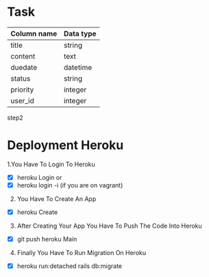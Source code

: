 # Task
| Column name | Data type |
| --- | ----------- |
| title | string |
| content |text|
| duedate | datetime |
| status | string |
| priority | integer |
| user_id | integer |
step2

# Deployment Heroku
1.You Have To Login To Heroku
  - [x] heroku Login or
  - [x] heroku login -i (if you are on vagrant)
2. You Have To Create An App
  - [x] heroku Create
3. After Creating Your App You Have To Push The Code Into Heroku
  - [x] git push heroku Main
4. Finally You Have To Run Migration On Heroku
  - [x] heroku run:detached rails db:migrate
